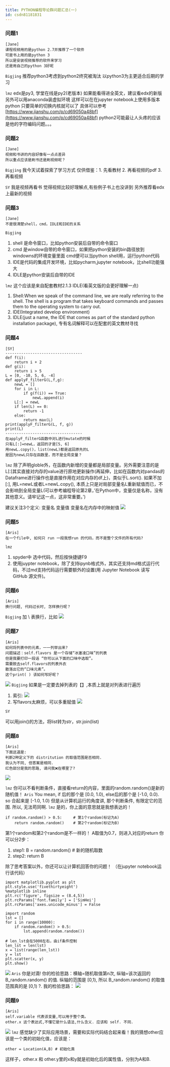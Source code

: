 ```yaml
---
title: PYTHON编程导论群问题汇总(一)
id: csdn81181831
---
```


### 问题1

```
[Jane]
课程视频用的是python 2.7并推荐了一个软件
可是书上用的是python 3
所以是安装视频推荐的软件来学习
还是用自己的python 3好呢
```

`Bigjing`
推荐python3考虑到python2终究被淘汰
以python3为主更适合后期的学习

`lmz`
edx是py3, 学堂在线是py2(老版本)
如果能看得进全英文，建议看edx的新版
另外可以用anaconda装虚拟环境
这样可以在在jupyter notebook上使用多版本python
只要简单的切换内核就可以了
具体可以参考[https://www.jianshu.com/p/cd69050a48bf](https://www.jianshu.com/p/cd69050a48bf)
python2可能最让人头疼的应该是他的字符编码问题。。。

### 问题2

```
[Jane]
视频和书讲的内容好像有一点点差异
所以重点应该是刷书还是刷视频呢？
```

`Bigjing`
我今天试着探索了学习方式
仅供借鉴：1\. 先看教材 2\. 再看视频的pdf 3.再看视频

`SY`
我是视频再看书
觉得视频比较好理解点,有些例子书上也没讲到
另外推荐看edx上最新的视频

### 问题3

```
[Jane]
不是很清楚shell，cmd，IDLE和IDE的关系
```

`Bigjing`

1.  shell 是命令窗口，比如python安装后自带的命令窗口
2.  cmd 是window自带的命令窗口，如果把python安装的bin路径放到windowns的环境变量里面 cmd便可以当python shell用，运行python代码
3.  IDE是代码的集成开发环境，比如pycharm,jupyter notebook，比shell功能强大
4.  IDLE是python安装后自带的IDE

`lmz`
这个应该是来自配套教材2.1.3 IDLE(看英文版的会更好理解一点)

1.  Shell:When we speak of the command line, we are really referring to the shell. The shell is a program that takes keyboard commands and passes them to the operating system to carry out.
2.  IDE(Integrated develop environment)
3.  IDLE(just a name, the IDE that comes as part of the standard python installation package),
    专有名词解释可以在配套的英文教材寻找

### 问题4

```
[SY]
----------------------------------
def f(i):    
    return i + 2
def g(i):
    return i > 5
L = [0, -10, 5, 6, -4]
def applyF_filterG(L,f,g):
    newL = []
    for i in L:
        if g(f(i)) == True:
            newL.append(i)
    L[:] = newL
    if len(L) == 0:
        return -1
    else:
        return max(L)
print(applyF_filterG(L, f, g))
print(L)
----------------------------------
在applyF_filterG函数中对L进行mutate的时候
只有L[:]=newL，返回的才是[5, 6]
用newL.copy()，list(newL)都是返回原先的L
是因为newL只存在函数里，而不是全局变量？
```

`lmz`
除了声明globle外，在函数内新增的变量都是局部变量。另外需要注意的是L[:]其实直接对内存的value进行原地更新操作(再延伸，比如在函数内对pandas的Dataframe进行操作也是直接作用在对应内存的df上)，类似于L.sort().
如果不加[:], 用L=newL或者L=newL.copy(), 本质上只是对局部变量名L重新赋值而已，不会影响到全局变量L(可以参考编程导论第2章，’在Python中，变量仅是名称，没有其他意义。请牢记这一点，这非常重要。’)

建议关注3个定义:
变量名
变量值
变量名在内存中的映射值
![](../img/63aa82a1eeb5c4cf1d272c7ba2077114.png)

### 问题5

```
[Aris]
在一个file中, 如何只 run 一段我想run 的代码，而不是整个文件的所有代码?
```

`lmz`

1.  spyder中 选中代码，然后按快捷键F9
2.  使用juypter notebook，除了支持ipynb格式外，其实还支持md格式运行代码，不过md支持代码运行需要额外的设置(用 Jupyter Notebook 读写 GitHub 源文件)。

### 问题6

```
[Aris]
换行问题, 代码过长时, 怎样换行呢？
```

`Bigjing`
加 \ 表换行，比如
![](../img/6318d751126063cafdda60ae308826ac.png)

### 问题7

```
[Aris]
如何将列表中的元素，一一列举出来?
问题描述：self.flavors 是一个存储“冰激凌口味”的列表
但是我要打印一段话 “你可以从下面的口味中选取”。
需要脱去self.flavors的列表外衣
散落出它的“口味元素”。
这个print( ) 该如何写好呢？
```

![](../img/fa76c88fbd2dd74c2982b40e8083d715.png)
`Bigjing`
如果是一定要去掉列表的【】,本质上就是对列表进行遍历

1.  索引:
    ![](../img/9852489e631d2ab9f8b24bb796254fd6.png)
2.  写flavors太麻烦，可以多重赋值
    ![](../img/f009941a1ccd9af2b642bc6c30639ae4.png)

`SY`

可以用join()的方法，将list转为str，str.join(list)

### 问题8

```
[Aris]
下面这道是:
判断2种定义下的 distritution 的取值范围是否相同. 
我认为不同, 但答案是相同.
红色部分是我的思路, 请问我❌在哪里了? 
```

![](../img/fe2d70417dd224521783f1107e0e29f9.png)

`lmz`
你可以不看判断条件，直接看return的内容，里面的random.random()是新的随机值！
`Aris`
You mean, if 后的那个是 [0.0, 1.0), else后的那个是 [-1.0, 0.0). so 合起来是 [-1.0, 1.0)
但是从计算机运行的角度讲, 那个判断条件, 有限定它的范围. 所以, 无法苟同啊.
`lmz`
是的，你上面的意思就是我想表达的！

```
if random.random() > 0.5:     # 第1个random(标记为A)
    return random.random()    # 第2个random(标记为B)
```

第1个random和第2个random是不一样的！
A取值为0.7，则进入对应的return
你可以分2步：

1.  step1: B = random.random() # 新的随机取数
2.  step2: return B

除了思考答案以外，你还可以让计算机回答你的问题！
（在jupyter notebook运行该代码）

```
import matplotlib.pyplot as plt
plt.style.use('fivethirtyeight')
%matplotlib inline
plt.rc('figure', figsize = (8.4,5))
plt.rcParams['font.family'] = ['SimHei'] 
plt.rcParams['axes.unicode_minus'] = False 

import random
lst = []
for i in range(10000):
    if random.random() > 0.5:
        lst.append(random.random())

# len_lst会在5000左右，由if条件控制
len_lst = len(lst)
x = list(range(len_lst))
y = lst
plt.scatter(x, y)
plt.show() 
```

![](../img/e939ac92e7421fc75c7f811382980a45.png)
`Aris`
你是对滴!
你的检验思路：横轴=随机取值第n次, 纵轴=该次返回的 B_random.random() 的值.
纵轴的范围是 [0,1), 所以 B_random.random() 的取值范围真的是 [0,1) ?.
我的检验思路：
![](../img/94fde6c73c61cf8e3799f436df7ee790.png)

### 问题9

```
[Aris]
self.variable 代表该变量,可以用于整个类。
other.x 这个表达式,不懂它是什么语法,什么含义. 应该和 self. 不同. 
```

![](../img/47a84b43c38cbad55af5dfdc34ea61ef.png)
`lmz`
感觉缺少了实际应用场景，需要和实际代码结合起来看！我的猜想other应该是一个类的初始化值，应该是：

```
other = Location(A,B) # 初始化类
```

这样子，other.x 和 other.y里的x和y就是初始化后的属性值，分别为A和B.